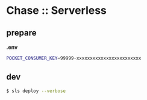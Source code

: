 Chase :: Serverless
===================


## prepare

__.env__
```bash
POCKET_CONSUMER_KEY=99999-xxxxxxxxxxxxxxxxxxxxxxxx
```


## dev

```bash
$ sls deploy --verbose
```
